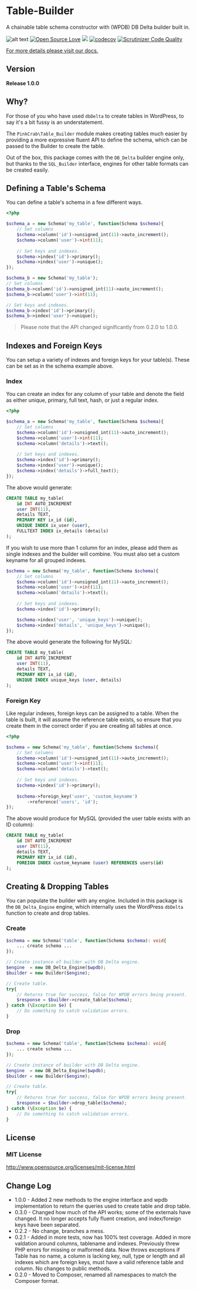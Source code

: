 # Table-Builder
A chainable table schema constructor with (WPDB) DB Delta builder built in.


![alt text](https://img.shields.io/badge/Current_Version-1.0.0-green.svg?style=flat " ") 
[![Open Source Love](https://badges.frapsoft.com/os/mit/mit.svg?v=102)](https://github.com/ellerbrock/open-source-badge/)
![](https://github.com/Pink-Crab/Module__Table_Builder/workflows/GitHub_CI/badge.svg " ")
[![codecov](https://codecov.io/gh/Pink-Crab/WPDB-Table-Builder/branch/master/graph/badge.svg?token=UBWL8S4O8L)](https://codecov.io/gh/Pink-Crab/WPDB-Table-Builder)
[![Scrutinizer Code Quality](https://scrutinizer-ci.com/g/Pink-Crab/WPDB-Table-Builder/badges/quality-score.png?b=master)](https://scrutinizer-ci.com/g/Pink-Crab/WPDB-Table-Builder/?branch=master)


[For more details please visit our docs.](https://perique.info/lib/Table%20Builder/)


## Version
**Release 1.0.0**

## Why?
For those of you who have used `dbDelta` to create tables in WordPress, to say it's a bit fussy is an understatement. 

The `PinkCrab\Table_Builder` module makes creating tables much easier by providing a more expressive fluent API to define the schema, which can be passed to the Builder to create the table. 

Out of the box, this package comes with the `DB_Delta` builder engine only, but thanks to the `SQL_Builder` interface, engines for other table formats can be created easily.



## Defining a Table's Schema

You can define a table's schema in a few different ways.

```php
<?php

$schema_a = new Schema('my_table', function(Schema $schema){
    // Set columns
    $schema->column('id')->unsigned_int(11)->auto_increment();
    $schema->column('user')->int(11);
    
    // Set keys and indexes.
    $schema->index('id')->primary();
    $schema->index('user')->unique();
});

$schema_b = new Schema('my_table');
// Set columns
$schema_b->column('id')->unsigned_int(11)->auto_increment();
$schema_b->column('user')->int(11);

// Set keys and indexes.
$schema_b->index('id')->primary();
$schema_b->index('user')->unique();
```
> Please note that the API changed significantly from 0.2.0 to 1.0.0.

## Indexes and Foreign Keys

You can setup a variety of indexes and foreign keys for your table(s). These can be set as in the schema example above.

### Index

You can create an index for any column of your table and denote the field as either unique, primary, full text, hash, or just a regular index.

```php
<?php

$schema_a = new Schema('my_table', function(Schema $schema){
    // Set columns
    $schema->column('id')->unsigned_int(11)->auto_increment();
    $schema->column('user')->int(11);
    $schema->column('details')->text();
    
    // Set keys and indexes.
    $schema->index('id')->primary();
    $schema->index('user')->unique();
    $schema->index('details')->full_text();
});
```
The above would generate:

```sql
CREATE TABLE my_table(
    id INT AUTO_INCREMENT
    user INT(11),
    details TEXT,
    PRIMARY KEY ix_id (id),
    UNIQUE INDEX ix_user (user),
    FULLTEXT INDEX ix_details (details)
);
```

If you wish to use more than 1 column for an index, please add them as single indexes and the builder will combine. You must also set a custom keyname for all grouped indexes.

```php 
$schema = new Schema('my_table', function(Schema $schema){
    // Set columns
    $schema->column('id')->unsigned_int(11)->auto_increment();
    $schema->column('user')->int(11);
    $schema->column('details')->text();
    
    // Set keys and indexes.
    $schema->index('id')->primary();

    $schema->index('user', 'unique_keys')->unique();
    $schema->index('details', 'unique_keys')->unique();
});
```
The above would generate the following for MySQL:

```sql
CREATE TABLE my_table(
    id INT AUTO_INCREMENT
    user INT(11),
    details TEXT,
    PRIMARY KEY ix_id (id),
    UNIQUE INDEX unique_keys (user, details)
);
```
### Foreign Key
Like regular indexes, foreign keys can be assigned to a table. When the table is built, it will assume the reference table exists, so ensure that you create them in the correct order if you are creating all tables at once.

```php
<?php

$schema = new Schema('my_table', function(Schema $schema){
    // Set columns
    $schema->column('id')->unsigned_int(11)->auto_increment();
    $schema->column('user')->int(11);
    $schema->column('details')->text();
    
    // Set keys and indexes.
    $schema->index('id')->primary();
    
    $schema->foreign_key('user', 'custom_keyname')
        ->reference('users', 'id');
});
```
The above would produce for MySQL (provided the user table exists with an ID column):

```sql
CREATE TABLE my_table(
    id INT AUTO_INCREMENT
    user INT(11),
    details TEXT,
    PRIMARY KEY ix_id (id),
    FOREIGN INDEX custom_keyname (user) REFERENCES users(id)
);
```


## Creating & Dropping Tables

You can populate the builder with any engine. Included in this package is the `DB_Delta_Engine` engine, which internally uses the WordPress `dbDelta` function to create and drop tables.

### Create
```php
$schema = new Schema('table', function(Schema $schema): void{
    ... create schema ...
});

// Create instance of builder with DB Delta engine.
$engine  = new DB_Delta_Engine($wpdb);
$builder = new Builder($engine);

// Create table.
try{
    // Returns true for success, false for WPDB errors being present.
    $response = $builder->create_table($schema);
} catch (\Exception $e) {
    // Do something to catch validation errors.
}

```
### Drop
```php
$schema = new Schema('table', function(Schema $schema): void{
    ... create schema ...
});

// Create instance of builder with DB Delta engine.
$engine  = new DB_Delta_Engine($wpdb);
$builder = new Builder($engine);

// Create table.
try{
    // Returns true for success, false for WPDB errors being present.
    $response = $builder->drop_table($schema);
} catch (\Exception $e) {
    // Do something to catch validation errors.
}

```


## License ##

### MIT License ###
http://www.opensource.org/licenses/mit-license.html  

## Change Log ##
* 1.0.0 - Added 2 new methods to the engine interface and wpdb implementation to return the queries used to create table and drop table. 
* 0.3.0 - Changed how much of the API works; some of the externals have changed. It no longer accepts fully fluent creation, and index/foreign keys have been separated.
* 0.2.2 - No change, branches a mess.
* 0.2.1 - Added in more tests, now has 100% test coverage. Added in more valdation around columns, tablename and indexes. Previously threw PHP errors for missing or malformed data. Now throws exceptions if Table has no name, a column is lacking key, null, type or length and all indexes which are foreign keys, must have a valid reference table and column. No changes to public methods.
* 0.2.0 - Moved to Composer, renamed all namespaces to match the Composer format.
